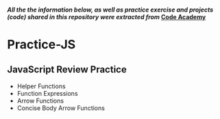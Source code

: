 #### _All the the information below, as well as practice exercise and projects (code) shared in this repository were extracted from_ [Code Academy](https://www.codecademy.com/)

# Practice-JS

## JavaScript Review Practice

* Helper Functions
* Function Expressions
* Arrow Functions
* Concise Body Arrow Functions
